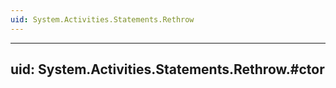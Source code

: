 ```yaml
---
uid: System.Activities.Statements.Rethrow
---
```


---
uid: System.Activities.Statements.Rethrow.#ctor
---
